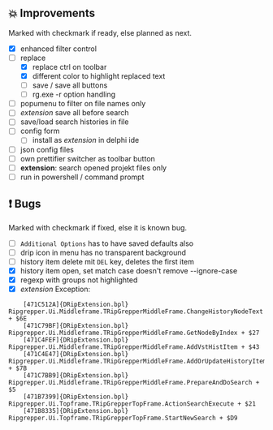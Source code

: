 <!--

Version:     v3.5.1-beta
PrevVersion: v3.5.0-beta

Help Formatting:
https://docs.github.com/en/get-started/writing-on-github/getting-started-with-writing-and-formatting-on-github/basic-writing-and-formatting-syntax, 
https://github.com/ikatyang/emoji-cheat-sheet/blob/master/README.md)

### :mag: Search Dialog
# + new feature
# + new feature
 
### :warning: Bug Fixes
#* bug

# TODO
# - Change Readme.md 
# - Change Deploy-Description.md 
# - Change file and product version in every projects for ALL CONFIGURATION!
# - Commit and push all changes
# - Run deploy script by pushing Ctrl+Shift+T in VSCode
-->

## :boom: Improvements 
Marked with checkmark if ready, else planned as next.
- [x] enhanced filter control 
- [ ] replace 
  - [x] replace ctrl on toolbar
  - [x] different color to highlight replaced text 
  - [ ] save / save all buttons
  - [ ] rg.exe -r option handling
- [ ] popumenu to filter on file names only
- [ ] _extension_ save all before search
- [ ] save/load search histories in file
- [ ] config form
  - [ ] install as _extension_ in delphi ide
- [ ] json config files
- [ ] own prettifier switcher as toolbar button
- [ ] __extension__: search opened projekt files only
- [ ] run in powershell / command prompt

## :exclamation: Bugs 
Marked with checkmark if fixed, else it is known bug.
- [ ] `Additional Options` has to have saved defaults also
- [ ] drip icon in menu has no transparent background
- [ ] history item delete mit `DEL` key, deletes the first item
- [x] history item open, set match case doesn't remove --ignore-case
- [x] regexp with groups not highlighted
- [x] _extension_ Exception:
```
    [471C512A]{DRipExtension.bpl} Ripgrepper.Ui.Middleframe.TRipGrepperMiddleFrame.ChangeHistoryNodeText + $6E
    [471C79BF]{DRipExtension.bpl} Ripgrepper.Ui.Middleframe.TRipGrepperMiddleFrame.GetNodeByIndex + $27
    [471C4FEF]{DRipExtension.bpl} Ripgrepper.Ui.Middleframe.TRipGrepperMiddleFrame.AddVstHistItem + $43
    [471C4E47]{DRipExtension.bpl} Ripgrepper.Ui.Middleframe.TRipGrepperMiddleFrame.AddOrUpdateHistoryItem + $7B
    [471C7BB9]{DRipExtension.bpl} Ripgrepper.Ui.Middleframe.TRipGrepperMiddleFrame.PrepareAndDoSearch + $5
    [471B7399]{DRipExtension.bpl} Ripgrepper.Ui.Topframe.TRipGrepperTopFrame.ActionSearchExecute + $21
    [471B8335]{DRipExtension.bpl} Ripgrepper.Ui.Topframe.TRipGrepperTopFrame.StartNewSearch + $D9
```
